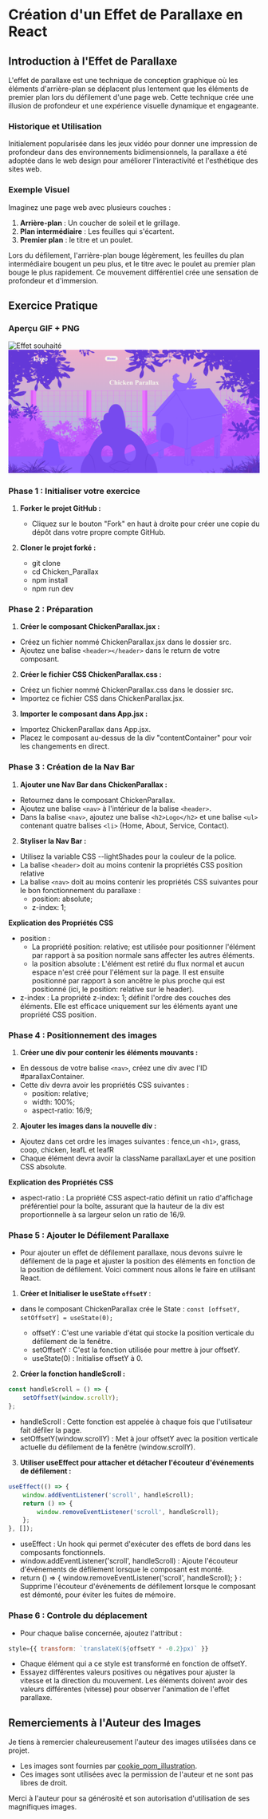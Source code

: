 # Création d'un Effet de Parallaxe en React

## Introduction à l'Effet de Parallaxe

L'effet de parallaxe est une technique de conception graphique où les éléments d'arrière-plan se déplacent plus lentement que les éléments de premier plan lors du défilement d'une page web. Cette technique crée une illusion de profondeur et une expérience visuelle dynamique et engageante.

### Historique et Utilisation

Initialement popularisée dans les jeux vidéo pour donner une impression de profondeur dans des environnements bidimensionnels, la parallaxe a été adoptée dans le web design pour améliorer l'interactivité et l'esthétique des sites web.

### Exemple Visuel

Imaginez une page web avec plusieurs couches :

1. **Arrière-plan** : Un coucher de soleil et le grillage.
2. **Plan intermédiaire** : Les feuilles qui s'écartent.
3. **Premier plan** : le titre et un poulet.

Lors du défilement, l'arrière-plan bouge légèrement,  les feuilles du plan intermédiaire bougent un peu plus, et le titre avec le poulet au premier plan bouge le plus rapidement. Ce mouvement différentiel crée une sensation de profondeur et d'immersion.


## Exercice Pratique

### Aperçu GIF + PNG

![Effet souhaité](./public/ChickenParallax.gif)
![Effet souhaité](./public/ChickenParallax.png)

### Phase 1 : Initialiser votre exercice

1. **Forker le projet GitHub :**

   - Cliquez sur le bouton "Fork" en haut à droite pour créer une copie du dépôt dans votre propre compte GitHub.

2. **Cloner le projet forké :**

   - git clone 
   - cd Chicken_Parallax
   - npm install
   - npm run dev  

### Phase 2 : Préparation

1. **Créer le composant ChickenParallax.jsx :**

- Créez un fichier nommé ChickenParallax.jsx dans le dossier src.
- Ajoutez une balise `<header></header>` dans le return de votre composant.

2. **Créer le fichier CSS ChickenParallax.css :**

- Créez un fichier nommé ChickenParallax.css dans le dossier src.
- Importez ce fichier CSS dans ChickenParallax.jsx.

3. **Importer le composant dans App.jsx :**

- Importez ChickenParallax dans App.jsx.
- Placez le composant au-dessus de la div "contentContainer" pour voir les changements en direct.

### Phase 3 : Création de la Nav Bar

1. **Ajouter une Nav Bar dans ChickenParallax :**

- Retournez dans le composant ChickenParallax.
- Ajoutez une balise `<nav>` à l'intérieur de la balise `<header>`.
- Dans la balise `<nav>`, ajoutez une balise `<h2>Logo</h2>` et une balise `<ul>` contenant quatre balises `<li>` (Home, About, Service, Contact).

2. **Styliser la Nav Bar :**

- Utilisez la variable CSS --lightShades pour la couleur de la police.
- La balise `<header>` doit au moins contenir la propriétés CSS position relative
- La balise `<nav>` doit au moins contenir les propriétés CSS suivantes pour le bon fonctionnement du parallaxe :
    - position: absolute;
    - z-index: 1;

**Explication des Propriétés CSS**

- position : 
    - La propriété position: relative; est utilisée pour positionner l'élément par rapport à sa position normale sans affecter les autres éléments.
    - la position absolute : L'élément est retiré du flux normal et aucun espace n'est créé pour l'élément sur la page. Il est ensuite positionné par rapport à son ancêtre le plus proche qui est positionné (ici, le position: relative sur le header).
- z-index : La propriété z-index: 1; définit l'ordre des couches des éléments. Elle est efficace uniquement sur les éléments ayant une propriété CSS position.

### Phase 4 : Positionnement des images

1. **Créer une div pour contenir les éléments mouvants :**

- En dessous de votre balise `<nav>`, créez une div avec l'ID #parallaxContainer.
- Cette div devra avoir les propriétés CSS suivantes :
    - position: relative;
    - width: 100%;
    - aspect-ratio: 16/9;

2. **Ajouter les images dans la nouvelle div :**

- Ajoutez dans cet ordre les images suivantes : fence,un `<h1>`, grass, coop, chicken, leafL et leafR
- Chaque élément devra avoir la className parallaxLayer et une position CSS absolute.

**Explication des Propriétés CSS**

- aspect-ratio : La propriété CSS aspect-ratio définit un ratio d'affichage préférentiel pour la boîte, assurant que la hauteur de la div est proportionnelle à sa largeur selon un ratio de 16/9.

### Phase 5 : Ajouter le Défilement Parallaxe

- Pour ajouter un effet de défilement parallaxe, nous devons suivre le défilement de la page et ajuster la position des éléments en fonction de la position de défilement. Voici comment nous allons le faire en utilisant React.

1. **Créer et Initialiser le useState `offsetY`** :
   
- dans le composant ChickenParallax crée le State :
   `const [offsetY, setOffsetY] = useState(0);`

    - offsetY : C'est une variable d'état qui stocke la position verticale du défilement de la fenêtre.
    - setOffsetY : C'est la fonction utilisée pour mettre à jour offsetY.
    - useState(0) : Initialise offsetY à 0.

2. **Créer la fonction handleScroll :**

```javascript
const handleScroll = () => {
    setOffsetY(window.scrollY);
};
```
- handleScroll : Cette fonction est appelée à chaque fois que l'utilisateur fait défiler la page.
- setOffsetY(window.scrollY) : Met à jour offsetY avec la position verticale actuelle du défilement de la fenêtre (window.scrollY).

3. **Utiliser useEffect pour attacher et détacher l'écouteur d'événements de défilement :**

```javascript
useEffect(() => {
    window.addEventListener('scroll', handleScroll);
    return () => {
        window.removeEventListener('scroll', handleScroll);
    };
}, []);
```

- useEffect : Un hook qui permet d'exécuter des effets de bord dans les composants fonctionnels.
- window.addEventListener('scroll', handleScroll) : Ajoute l'écouteur d'événements de défilement lorsque le composant est monté.
- return () => { window.removeEventListener('scroll', handleScroll); } : Supprime l'écouteur d'événements de défilement lorsque le composant est démonté, pour éviter les fuites de mémoire.

### Phase 6 : Controle du déplacement

- Pour chaque balise concernée, ajoutez l'attribut :

```javascript
style={{ transform: `translateX(${offsetY * -0.2}px)` }}
```

- Chaque élément qui a ce style est transformé en fonction de offsetY. 
- Essayez différentes valeurs positives ou négatives pour ajuster la vitesse et la direction du mouvement. Les éléments doivent avoir des valeurs différentes (vitesse) pour observer l'animation de l'effet parallaxe.

## Remerciements à l'Auteur des Images

Je tiens à remercier chaleureusement l'auteur des images utilisées dans ce projet.

- Les images sont fournies par [cookie_pom_illustration](https://www.instagram.com/cookie_pom_Illustration/).
- Ces images sont utilisées avec la permission de l'auteur et ne sont pas libres de droit.

Merci à l'auteur pour sa générosité et son autorisation d'utilisation de ses magnifiques images.
